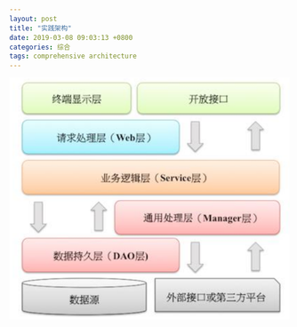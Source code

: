 ```yaml
---
layout: post
title: "实践架构"
date: 2019-03-08 09:03:13 +0800
categories: 综合
tags: comprehensive architecture
---
```




![应用分层](/images/application-layering.png)